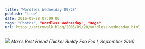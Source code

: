 ```yaml
---
title: "Wordless Wednesday 09/28"
publish: "true"
date: 2016-09-28 07:09:00
tags: "Photos", "Wordless Wednesday", "Dogs"
url: https://ericmwalk.blog/2016/09/28/wordless-wednesday.html
---
```


![](https://ericmwalk.blog/uploads/2021/d6bbeb9541.jpg)
*Man's Best Friend (Tucker Buddy Foo Foo I, September 2016)*
